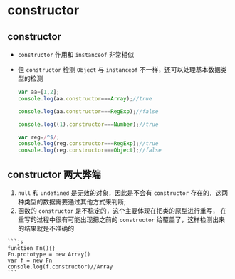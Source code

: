 # constructor

## constructor

  - `constructor` 作用和 `instanceof` 非常相似

  - 但 `constructor` 检测 `Object` 与 `instanceof` 不一样，还可以处理基本数据类型的检测

    ```js
    var aa=[1,2];
    console.log(aa.constructor===Array);//true

    console.log(aa.constructor===RegExp);//false

    console.log((1).constructor===Number);//true

    var reg=/^$/;
    console.log(reg.constructor===RegExp);//true
    console.log(reg.constructor===Object);//false
    ```

## constructor 两大弊端

  1. `null` 和 `undefined` 是无效的对象，因此是不会有 `constructor` 存在的，这两种类型的数据需要通过其他方式来判断;
  2. 函数的 `constructor` 是不稳定的，这个主要体现在把类的原型进行重写，  在重写的过程中很有可能出现把之前的 `constructor` 给覆盖了，这样检测出来  的结果就是不准确的

    ```js
    function Fn(){}
    Fn.prototype = new Array()
    var f = new Fn
    console.log(f.constructor)//Array
    ```
